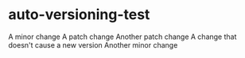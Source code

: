 # auto-versioning-test

A minor change
A patch change
Another patch change
A change that doesn't cause a new version
Another minor change
